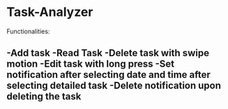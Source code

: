# Task-Analyzer

Functionalities:

-Add task
-Read Task
-Delete task with swipe motion
-Edit task with long press
-Set notification after selecting date and time after selecting detailed task
-Delete notification upon deleting the task
-
